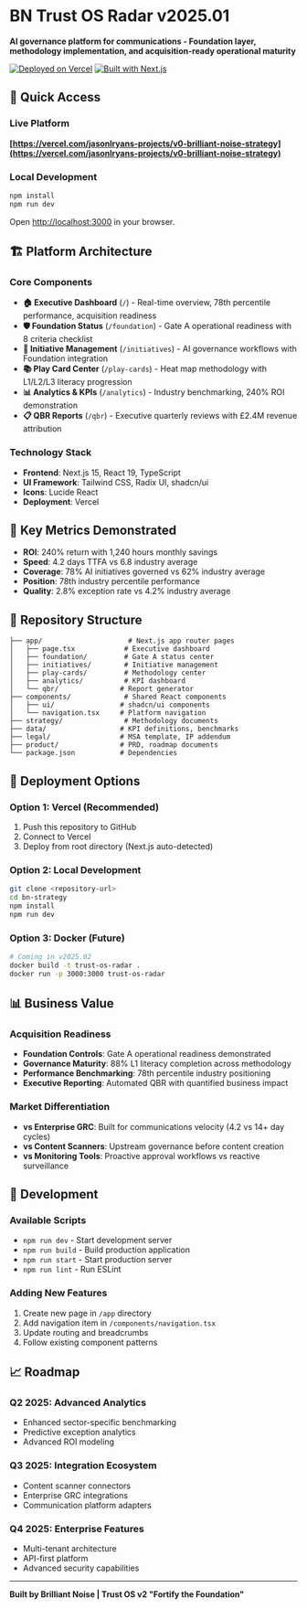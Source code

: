 # BN Trust OS Radar v2025.01

**AI governance platform for communications - Foundation layer, methodology implementation, and acquisition-ready operational maturity**

[![Deployed on Vercel](https://img.shields.io/badge/Deployed%20on-Vercel-black?style=for-the-badge&logo=vercel)](https://vercel.com/jasonlryans-projects/v0-brilliant-noise-strategy)
[![Built with Next.js](https://img.shields.io/badge/Built%20with-Next.js-black?style=for-the-badge&logo=next.js)](https://nextjs.org)

## 🚀 Quick Access

### Live Platform
**[https://vercel.com/jasonlryans-projects/v0-brilliant-noise-strategy](https://vercel.com/jasonlryans-projects/v0-brilliant-noise-strategy)**

### Local Development
```bash
npm install
npm run dev
```
Open [http://localhost:3000](http://localhost:3000) in your browser.

## 🏗️ Platform Architecture

### Core Components
- **🏠 Executive Dashboard** (`/`) - Real-time overview, 78th percentile performance, acquisition readiness
- **🛡️ Foundation Status** (`/foundation`) - Gate A operational readiness with 8 criteria checklist
- **🚀 Initiative Management** (`/initiatives`) - AI governance workflows with Foundation integration
- **📚 Play Card Center** (`/play-cards`) - Heat map methodology with L1/L2/L3 literacy progression
- **📊 Analytics & KPIs** (`/analytics`) - Industry benchmarking, 240% ROI demonstration
- **📋 QBR Reports** (`/qbr`) - Executive quarterly reviews with £2.4M revenue attribution

### Technology Stack
- **Frontend**: Next.js 15, React 19, TypeScript
- **UI Framework**: Tailwind CSS, Radix UI, shadcn/ui
- **Icons**: Lucide React
- **Deployment**: Vercel

## 🎯 Key Metrics Demonstrated

- **ROI**: 240% return with 1,240 hours monthly savings
- **Speed**: 4.2 days TTFA vs 6.8 industry average
- **Coverage**: 78% AI initiatives governed vs 62% industry average
- **Position**: 78th industry percentile performance
- **Quality**: 2.8% exception rate vs 4.2% industry average

## 📁 Repository Structure

```
├── app/                     # Next.js app router pages
│   ├── page.tsx            # Executive dashboard
│   ├── foundation/         # Gate A status center
│   ├── initiatives/        # Initiative management
│   ├── play-cards/         # Methodology center
│   ├── analytics/          # KPI dashboard
│   └── qbr/               # Report generator
├── components/             # Shared React components
│   ├── ui/                # shadcn/ui components
│   └── navigation.tsx     # Platform navigation
├── strategy/               # Methodology documents
├── data/                  # KPI definitions, benchmarks
├── legal/                 # MSA template, IP addendum
├── product/               # PRD, roadmap documents
└── package.json           # Dependencies
```

## 🚀 Deployment Options

### Option 1: Vercel (Recommended)
1. Push this repository to GitHub
2. Connect to Vercel
3. Deploy from root directory (Next.js auto-detected)

### Option 2: Local Development
```bash
git clone <repository-url>
cd bn-strategy
npm install
npm run dev
```

### Option 3: Docker (Future)
```bash
# Coming in v2025.02
docker build -t trust-os-radar .
docker run -p 3000:3000 trust-os-radar
```

## 📊 Business Value

### Acquisition Readiness
- **Foundation Controls**: Gate A operational readiness demonstrated
- **Governance Maturity**: 88% L1 literacy completion across methodology
- **Performance Benchmarking**: 78th percentile industry positioning
- **Executive Reporting**: Automated QBR with quantified business impact

### Market Differentiation
- **vs Enterprise GRC**: Built for communications velocity (4.2 vs 14+ day cycles)
- **vs Content Scanners**: Upstream governance before content creation
- **vs Monitoring Tools**: Proactive approval workflows vs reactive surveillance

## 🔧 Development

### Available Scripts
- `npm run dev` - Start development server
- `npm run build` - Build production application
- `npm run start` - Start production server
- `npm run lint` - Run ESLint

### Adding New Features
1. Create new page in `/app` directory
2. Add navigation item in `/components/navigation.tsx`
3. Update routing and breadcrumbs
4. Follow existing component patterns

## 📈 Roadmap

### Q2 2025: Advanced Analytics
- Enhanced sector-specific benchmarking
- Predictive exception analytics
- Advanced ROI modeling

### Q3 2025: Integration Ecosystem
- Content scanner connectors
- Enterprise GRC integrations
- Communication platform adapters

### Q4 2025: Enterprise Features
- Multi-tenant architecture
- API-first platform
- Advanced security capabilities

---

**Built by Brilliant Noise | Trust OS v2 "Fortify the Foundation"**